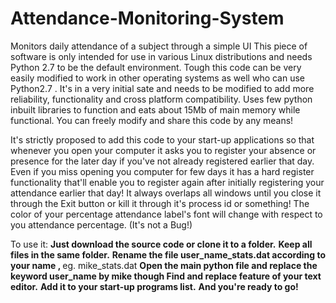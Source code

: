 # Attendance-Monitoring-System
Monitors daily attendance of a subject through a simple UI
This piece of software is only intended for use in various Linux distributions and needs Python 2.7 to be the default environment.
Tough this code can be very easily modified to work in other operating systems as well who can use Python2.7 .
It's in a very initial sate and needs to be modified to add more reliability, functionality and cross platform compatibility.
Uses few python inbuilt libraries to function and eats about 15Mb of main memory while functional.
You can freely modify and share this code by any means!


It's strictly proposed to add this code to your start-up applications so that whenever you open your computer it asks you to register your absence or presence for the later day if you've not already registered earlier that day.
Even if you miss opening you computer for few days it has a hard register functionality that'll enable you to register again after initially registering your attendance earlier that day!
It always overlaps all windows until you close it through the Exit button or kill it through it's process id or something!
The color of your percentage attendance label's font will change with respect to you attendance percentage. (It's not a Bug!)

To use it:
<b>Just download the source code or clone it to a folder.</b>
<b>Keep all files in the same folder.</b>
<b>Rename the file user_name_stats.dat according to your name , </b> eg. mike_stats.dat
<b> Open the main python file and replace the keyword user_name by mike though Find and replace feature of your text editor.</b>
<b>Add it to your start-up programs list.</b>
<b>And you're ready to go! </b>

